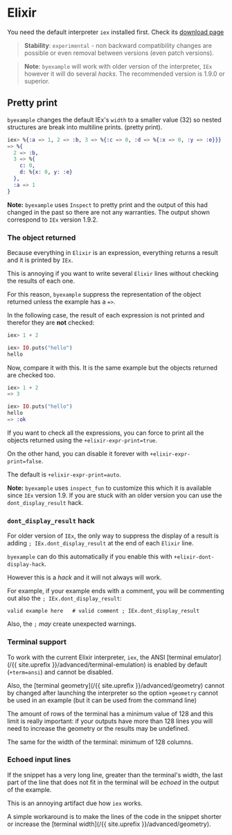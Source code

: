# Elixir

You need the default interpreter ``iex`` installed first.
Check its [download page](https://elixir-lang.org)

> **Stability**: ``experimental`` - non backward compatibility changes are
> possible or even removal between versions (even patch versions).

> **Note**: ``byexample`` will work with older version of the interpreter,
``IEx`` however it will do several *hacks*. The recommended version is
1.9.0 or superior.

## Pretty print

``byexample`` changes the default IEx's ``width`` to a smaller
value (32) so nested structures are break into multiline prints.
(pretty print).

```elixir
iex> %{:a => 1, 2 => :b, 3 => %{:c => 0, :d => %{:x => 0, :y => :e}}}
=> %{
  2 => :b,
  3 => %{
    c: 0,
    d: %{x: 0, y: :e}
  },
  :a => 1
}
```

**Note:** ``byexample`` uses ``Inspect`` to pretty print and the output of
this had changed in the past so there are not any warranties.
The output shown correspond to ``IEx`` version 1.9.2.


### The object returned

Because everything in ``Elixir`` is an expression, everything returns a result
and it is printed by ``IEx``.

This is annoying if you want to write several ``Elixir`` lines without checking
the results of each one.

For this reason, ``byexample`` suppress the representation of the object
returned unless the example has a ``=>``.

In the following case, the result of each expression is not printed and
therefor they are **not** checked:

```elixir
iex> 1 + 2

iex> IO.puts("hello")
hello
```

Now, compare it with this. It is the same example but the objects returned
are checked too.

```elixir
iex> 1 + 2
=> 3

iex> IO.puts("hello")
hello
=> :ok
```

If you want to check all the expressions, you can force to print all the
objects returned using the ``+elixir-expr-print=true``.

On the other hand, you can disable it forever
with ``+elixir-expr-print=false``.

The default is ``+elixir-expr-print=auto``.

**Note:** ``byexample`` uses ``inspect_fun`` to customize this which it is
available since ``IEx`` version 1.9. If you are stuck with an older version
you can use the ``dont_display_result`` hack.

### ``dont_display_result`` hack

For older version of ``IEx``, the only way to suppress the display of
a result is adding ``; IEx.dont_display_result`` at the end of each
``Elixir`` line.

``byexample`` can do this automatically if you enable this with
``+elixir-dont-display-hack``.

However this is a *hack* and it will not always will work.

For example, if your example ends with a comment, you will be commenting
out also the ``; IEx.dont_display_result``:

```
valid example here   # valid comment ; IEx.dont_display_result
```

Also, the ``;`` *may* create unexpected warnings.

### Terminal support

To work with the current Elixir interpreter, ``iex``, the ANSI
[terminal emulator](/{{ site.uprefix }}/advanced/terminal-emulation) is
enabled by default (``+term=ansi``) and cannot be disabled.

Also, the [terminal geometry](/{{ site.uprefix }}/advanced/geometry)
cannot by changed after launching the interpreter
so the option ``+geometry`` cannot be used in an example (but it can be
used from the command line)

The amount of rows of the terminal has a minimum value of 128 and this limit
is really important: if your outputs have more than 128 lines you will need
to increase the geometry or the results may be undefined.

The same for the width of the terminal: minimum of 128 columns.

### Echoed input lines

If the snippet has a very long line, greater than the terminal's width,
the last part of the line that does not fit in the terminal will be *echoed*
in the output of the example.

This is an annoying artifact due how ``iex`` works.

A simple workaround is to make the lines of the code in the snippet
shorter or increase the
[terminal width](/{{ site.uprefix }}/advanced/geometry).


